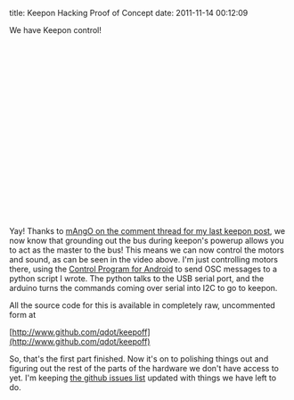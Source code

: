 title: Keepon Hacking Proof of Concept
date: 2011-11-14 00:12:09


We have Keepon control!

<CENTER><object width="420" height="315"><param name="movie" value="http://www.youtube.com/v/P0u2lakH5nc?version=3&amp;hl=en_US"></param><param name="allowFullScreen" value="true"></param><param name="allowscriptaccess" value="always"></param><embed src="http://www.youtube.com/v/P0u2lakH5nc?version=3&amp;hl=en_US" type="application/x-shockwave-flash" width="420" height="315" allowscriptaccess="always" allowfullscreen="true"></embed></object></CENTER>

Yay! Thanks to [mAngO on the comment thread for my last keepon post](http://www.nonpolynomial.com/2011/11/09/mykeepon-hacking/#comment-359766077), we now know that grounding out the bus during keepon's powerup allows you to act as the master to the bus! This means we can now control the motors and sound, as can be seen in the video above. I'm just controlling motors there, using the [Control Program for Android](http://charlie-roberts.com/Control/) to send OSC messages to a python script I wrote. The python talks to the USB serial port, and the arduino turns the commands coming over serial into I2C to go to keepon.

All the source code for this is available in completely raw, uncommented form at

[http://www.github.com/qdot/keepoff](http://www.github.com/qdot/keepoff)

So, that's the first part finished. Now it's on to polishing things out and figuring out the rest of the parts of the hardware we don't have access to yet. I'm keeping [the github issues list](http://www.github.com/qdot/keepoff/issues) updated with things we have left to do.
